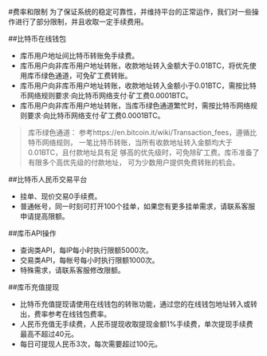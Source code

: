 #费率和限制
为了保证系统的稳定可靠性，并维持平台的正常运作，我们对一些操作进行了部分限制，并且收取一定手续费用。

##比特币在线钱包
* 库币用户地址间比特币转账免手续费。
* 库币用户向非库币用户地址转账，收款地址转入金额大于0.01BTC，将优先使用库币绿色通道，可免矿工费转账。
* 库币用户向非库币用户地址转账，收款地址转入金额小于0.01BTC，需按比特币网络规则要求·向比特币网络支付·矿工费0.0001BTC。
* 库币用户向非库币用户地址转账，当库币绿色通道繁忙时，需按比特币网络规则要求·向比特币网络支付·矿工费0.0001BTC。
    
>库币绿色通道：
>参考https://en.bitcoin.it/wiki/Transaction_fees，遵循比特币网络规则，
>一笔比特币转账，当所有收款地址转入金额均大于0.01BTC，且付款地址具有足
>够高的优先级时，可免除矿工费。库币准备了有限多个高优先级的付款地址，
>可为少数用户提供免费转账的机会。
    

##比特币人民币交易平台
* 挂单、现价交易0手续费。
* 普通帐号，同一时刻可打开100个挂单，如果您有更多挂单需求，请联系客服申请提高限额。
    

##库币API操作
* 查询类API，每IP每小时执行限额5000次。
* 交易类API，每帐号每小时执行限额1000次。
* 特殊需求，请联系客服修改限额。
    
##库币充值提现
* 比特币充值提现请使用在线钱包的转账功能，通过您的在线钱包地址转入或转出，费率参考在线钱包费率。
* 人民币充值无手续费，人民币提现收取提现金额1%手续费，单次提现手续费最高不超过40元。
* 每日可提现人民币3次，每次需要超过100元。
    
